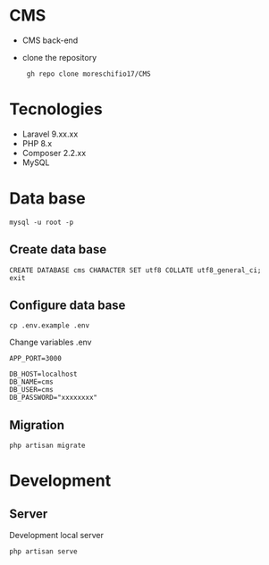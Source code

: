 # CMS

- CMS back-end
- clone the repository

  ` gh repo clone moreschifio17/CMS`

# Tecnologies

- Laravel 9.xx.xx
- PHP 8.x
- Composer 2.2.xx
- MySQL

# Data base

```
mysql -u root -p
```

## Create data base

```
CREATE DATABASE cms CHARACTER SET utf8 COLLATE utf8_general_ci;
exit
```

## Configure data base

```
cp .env.example .env
```

Change variables .env

```
APP_PORT=3000
    
DB_HOST=localhost
DB_NAME=cms
DB_USER=cms
DB_PASSWORD="xxxxxxxx"
```

## Migration

```
php artisan migrate
```

# Development

## Server

Development local server

```
php artisan serve
```
